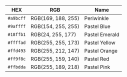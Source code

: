 | HEX           | RGB                | Name           |
| ------------- | ------------------ | -------------- |
| ```#a9bcff``` | RGB(169, 188, 255) | Periwinkle     |
| ```#9affff``` | RGB(154, 255, 255) | Pastel Blue    |
| ```#18ffb1``` | RGB(24, 255, 177)  | Pastel Emerald |
| ```#ffffad``` | RGB(255, 255, 173) | Pastel Yellow  |
| ```#ffd493``` | RGB(255, 212, 147) | Pastel Orange  |
| ```#ff9f8c``` | RGB(255, 159, 140) | Pastel Red     |
| ```#ffbdda``` | RGB(255, 189, 218) | Pastel Pink    |